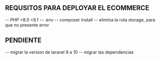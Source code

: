 ## REQUSITOS PARA DEPLOYAR EL ECOMMERCE
-- PHP >8.0  <8.1
-- .env
-- composer install
-- elimina la ruta storage, para que no presente error 

## PENDIENTE
-- migrar la version de laravel 9 a 10 
-- migrar las dependencias
